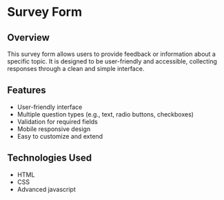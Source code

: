 # Survey Form

## Overview

This survey form allows users to provide feedback or information about a specific topic. It is designed to be user-friendly and accessible, collecting responses through a clean and simple interface.

## Features

- User-friendly interface
- Multiple question types (e.g., text, radio buttons, checkboxes)
- Validation for required fields
- Mobile responsive design
- Easy to customize and extend

## Technologies Used

- HTML
- CSS
- Advanced javascript 

